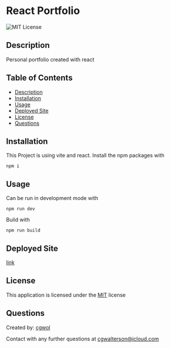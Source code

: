 # React Portfolio
![MIT License](https://img.shields.io/badge/license-MIT-blue)

## Description 
  Personal portfolio created with react

## Table of Contents
  
  - [Description](#description)
  - [Installation](#installation)
  - [Usage](#usage)
  - [Deployed Site](#deployed-site)
  - [License](#license)
  - [Questions](#questions)

## Installation

This Project is using vite and react. Install the npm packages with

    npm i

## Usage

Can be run in development mode with 

    npm run dev

Build with 

    npm run build


## Deployed Site

  [link](https://cgwol.netlify.app/)

## License
  This application is licensed under the [MIT](https://choosealicense.com/licenses/mit/) license
  
## Questions
  Created by: [cgwol](https://github.com/cgwol/)
  
  Contact with any further questions at [cgwalterson@icloud.com](mailto:cgwalterson@icloud.com)
  